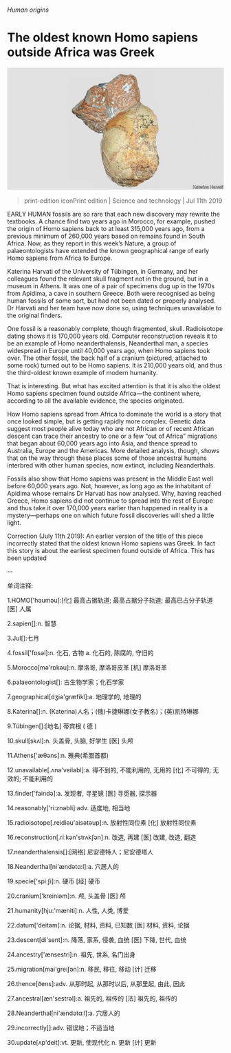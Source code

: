 ###### Human origins

# The oldest known Homo sapiens outside Africa was Greek 

![image](images/20190713_STP004.jpg) 

> print-edition iconPrint edition | Science and technology | Jul 11th 2019 

EARLY HUMAN fossils are so rare that each new discovery may rewrite the textbooks. A chance find two years ago in Morocco, for example, pushed the origin of Homo sapiens back to at least 315,000 years ago, from a previous minimum of 260,000 years based on remains found in South Africa. Now, as they report in this week’s Nature, a group of palaeontologists have extended the known geographical range of early Homo sapiens from Africa to Europe. 

Katerina Harvati of the University of Tübingen, in Germany, and her colleagues found the relevant skull fragment not in the ground, but in a museum in Athens. It was one of a pair of specimens dug up in the 1970s from Apidima, a cave in southern Greece. Both were recognised as being human fossils of some sort, but had not been dated or properly analysed. Dr Harvati and her team have now done so, using techniques unavailable to the original finders. 

One fossil is a reasonably complete, though fragmented, skull. Radioisotope dating shows it is 170,000 years old. Computer reconstruction reveals it to be an example of Homo neanderthalensis, Neanderthal man, a species widespread in Europe until 40,000 years ago, when Homo sapiens took over. The other fossil, the back half of a cranium (pictured, attached to some rock) turned out to be Homo sapiens. It is 210,000 years old, and thus the third-oldest known example of modern humanity. 

That is interesting. But what has excited attention is that it is also the oldest Homo sapiens specimen found outside Africa—the continent where, according to all the available evidence, the species originated. 

How Homo sapiens spread from Africa to dominate the world is a story that once looked simple, but is getting rapidly more complex. Genetic data suggest most people alive today who are not African or of recent African descent can trace their ancestry to one or a few “out of Africa” migrations that began about 60,000 years ago into Asia, and thence spread to Australia, Europe and the Americas. More detailed analysis, though, shows that on the way through these places some of those ancestral humans interbred with other human species, now extinct, including Neanderthals. 

Fossils also show that Homo sapiens was present in the Middle East well before 60,000 years ago. Not, however, as long ago as the inhabitant of Apidima whose remains Dr Harvati has now analysed. Why, having reached Greece, Homo sapiens did not continue to spread into the rest of Europe and thus take it over 170,000 years earlier than happened in reality is a mystery—perhaps one on which future fossil discoveries will shed a little light. 

Correction (July 11th 2019): An earlier version of the title of this piece incorrectly stated that the oldest known Homo sapiens was Greek. In fact this story is about the earliest specimen found outside of Africa. This has been updated 

-- 

 单词注释:

1.HOMO['hәumәu]:[化] 最高占据轨道; 最高占据分子轨道; 最高已占分子轨道 [医] 人属 

2.sapien[]:n. 智慧 

3.Jul[]:七月 

4.fossil['fɒsәl]:n. 化石, 古物 a. 化石的, 陈腐的, 守旧的 

5.Morocco[mә'rɒkәu]:n. 摩洛哥, 摩洛哥皮革 [机] 摩洛哥革 

6.palaeontologist[]: 古生物学家；化石学家 

7.geographical[dʒiә'græfikl]:a. 地理学的, 地理的 

8.Katerina[]:n. (Katerina)人名；(俄)卡捷琳娜(女子教名)；(英)凯特琳娜 

9.Tübingen[]:[地名] 蒂宾根 ( 德 ) 

10.skull[skʌl]:n. 头盖骨, 头脑, 好学生 [医] 头颅 

11.Athens['æθәns]:n. 雅典(希腊首都) 

12.unavailable[.ʌnә'veilәbl]:a. 得不到的, 不能利用的, 无用的 [化] 不可得的; 无效的; 不能利用的 

13.finder['faindә]:a. 发现者, 寻星镜 [医] 寻觅器, 探示器 

14.reasonably['ri:znәbli]:adv. 适度地, 相当地 

15.radioisotope[.reidiәu'aisәtәup]:n. 放射性同位素 [化] 放射性同位素 

16.reconstruction[.ri:kәn'strʌkʃәn]:n. 改造, 再建 [医] 改建, 改造, 翻造 

17.neanderthalensis[]:[网络] 尼安德特人；尼安德塔人 

18.Neanderthal[ni'ændәtɑ:l]:a. 穴居人的 

19.specie['spi:ʃi]:n. 硬币 [经] 硬币 

20.cranium['kreiniәm]:n. 颅, 头盖骨 [医] 颅 

21.humanity[hju:'mæniti]:n. 人性, 人类, 博爱 

22.datum['deitәm]:n. 论据, 材料, 资料, 已知数 [医] 材料, 资料, 论据 

23.descent[di'sent]:n. 降落, 家系, 侵袭, 血统 [医] 下降, 世代, 血统 

24.ancestry['ænsestri]:n. 祖先, 世系, 名门出身 

25.migration[mai'greiʃәn]:n. 移民, 移往, 移动 [计] 迁移 

26.thence[ðens]:adv. 从那时起, 从那时以后, 从那里起, 由此, 因此 

27.ancestral[æn'sestrәl]:a. 祖先的, 祖传的 [法] 祖先的, 祖传的 

28.Neanderthal[ni'ændәtɑ:l]:a. 穴居人的 

29.incorrectly[]:adv. 错误地；不适当地 

30.update[ʌp'deit]:vt. 更新, 使现代化 n. 更新 [计] 更新 


